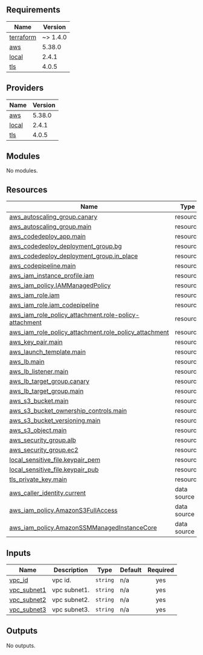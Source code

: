 <!-- BEGIN_TF_DOCS -->
## Requirements

| Name | Version |
|------|---------|
| <a name="requirement_terraform"></a> [terraform](#requirement\_terraform) | ~> 1.4.0 |
| <a name="requirement_aws"></a> [aws](#requirement\_aws) | 5.38.0 |
| <a name="requirement_local"></a> [local](#requirement\_local) | 2.4.1 |
| <a name="requirement_tls"></a> [tls](#requirement\_tls) | 4.0.5 |

## Providers

| Name | Version |
|------|---------|
| <a name="provider_aws"></a> [aws](#provider\_aws) | 5.38.0 |
| <a name="provider_local"></a> [local](#provider\_local) | 2.4.1 |
| <a name="provider_tls"></a> [tls](#provider\_tls) | 4.0.5 |

## Modules

No modules.

## Resources

| Name | Type |
|------|------|
| [aws_autoscaling_group.canary](https://registry.terraform.io/providers/hashicorp/aws/5.38.0/docs/resources/autoscaling_group) | resource |
| [aws_autoscaling_group.main](https://registry.terraform.io/providers/hashicorp/aws/5.38.0/docs/resources/autoscaling_group) | resource |
| [aws_codedeploy_app.main](https://registry.terraform.io/providers/hashicorp/aws/5.38.0/docs/resources/codedeploy_app) | resource |
| [aws_codedeploy_deployment_group.bg](https://registry.terraform.io/providers/hashicorp/aws/5.38.0/docs/resources/codedeploy_deployment_group) | resource |
| [aws_codedeploy_deployment_group.in_place](https://registry.terraform.io/providers/hashicorp/aws/5.38.0/docs/resources/codedeploy_deployment_group) | resource |
| [aws_codepipeline.main](https://registry.terraform.io/providers/hashicorp/aws/5.38.0/docs/resources/codepipeline) | resource |
| [aws_iam_instance_profile.iam](https://registry.terraform.io/providers/hashicorp/aws/5.38.0/docs/resources/iam_instance_profile) | resource |
| [aws_iam_policy.IAMManagedPolicy](https://registry.terraform.io/providers/hashicorp/aws/5.38.0/docs/resources/iam_policy) | resource |
| [aws_iam_role.iam](https://registry.terraform.io/providers/hashicorp/aws/5.38.0/docs/resources/iam_role) | resource |
| [aws_iam_role.iam_codepipeline](https://registry.terraform.io/providers/hashicorp/aws/5.38.0/docs/resources/iam_role) | resource |
| [aws_iam_role_policy_attachment.role-policy-attachment](https://registry.terraform.io/providers/hashicorp/aws/5.38.0/docs/resources/iam_role_policy_attachment) | resource |
| [aws_iam_role_policy_attachment.role_policy_attachment](https://registry.terraform.io/providers/hashicorp/aws/5.38.0/docs/resources/iam_role_policy_attachment) | resource |
| [aws_key_pair.main](https://registry.terraform.io/providers/hashicorp/aws/5.38.0/docs/resources/key_pair) | resource |
| [aws_launch_template.main](https://registry.terraform.io/providers/hashicorp/aws/5.38.0/docs/resources/launch_template) | resource |
| [aws_lb.main](https://registry.terraform.io/providers/hashicorp/aws/5.38.0/docs/resources/lb) | resource |
| [aws_lb_listener.main](https://registry.terraform.io/providers/hashicorp/aws/5.38.0/docs/resources/lb_listener) | resource |
| [aws_lb_target_group.canary](https://registry.terraform.io/providers/hashicorp/aws/5.38.0/docs/resources/lb_target_group) | resource |
| [aws_lb_target_group.main](https://registry.terraform.io/providers/hashicorp/aws/5.38.0/docs/resources/lb_target_group) | resource |
| [aws_s3_bucket.main](https://registry.terraform.io/providers/hashicorp/aws/5.38.0/docs/resources/s3_bucket) | resource |
| [aws_s3_bucket_ownership_controls.main](https://registry.terraform.io/providers/hashicorp/aws/5.38.0/docs/resources/s3_bucket_ownership_controls) | resource |
| [aws_s3_bucket_versioning.main](https://registry.terraform.io/providers/hashicorp/aws/5.38.0/docs/resources/s3_bucket_versioning) | resource |
| [aws_s3_object.main](https://registry.terraform.io/providers/hashicorp/aws/5.38.0/docs/resources/s3_object) | resource |
| [aws_security_group.alb](https://registry.terraform.io/providers/hashicorp/aws/5.38.0/docs/resources/security_group) | resource |
| [aws_security_group.ec2](https://registry.terraform.io/providers/hashicorp/aws/5.38.0/docs/resources/security_group) | resource |
| [local_sensitive_file.keypair_pem](https://registry.terraform.io/providers/hashicorp/local/2.4.1/docs/resources/sensitive_file) | resource |
| [local_sensitive_file.keypair_pub](https://registry.terraform.io/providers/hashicorp/local/2.4.1/docs/resources/sensitive_file) | resource |
| [tls_private_key.main](https://registry.terraform.io/providers/hashicorp/tls/4.0.5/docs/resources/private_key) | resource |
| [aws_caller_identity.current](https://registry.terraform.io/providers/hashicorp/aws/5.38.0/docs/data-sources/caller_identity) | data source |
| [aws_iam_policy.AmazonS3FullAccess](https://registry.terraform.io/providers/hashicorp/aws/5.38.0/docs/data-sources/iam_policy) | data source |
| [aws_iam_policy.AmazonSSMManagedInstanceCore](https://registry.terraform.io/providers/hashicorp/aws/5.38.0/docs/data-sources/iam_policy) | data source |

## Inputs

| Name | Description | Type | Default | Required |
|------|-------------|------|---------|:--------:|
| <a name="input_vpc_id"></a> [vpc\_id](#input\_vpc\_id) | vpc id. | `string` | n/a | yes |
| <a name="input_vpc_subnet1"></a> [vpc\_subnet1](#input\_vpc\_subnet1) | vpc subnet1. | `string` | n/a | yes |
| <a name="input_vpc_subnet2"></a> [vpc\_subnet2](#input\_vpc\_subnet2) | vpc subnet2. | `string` | n/a | yes |
| <a name="input_vpc_subnet3"></a> [vpc\_subnet3](#input\_vpc\_subnet3) | vpc subnet3. | `string` | n/a | yes |

## Outputs

No outputs.
<!-- END_TF_DOCS -->